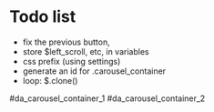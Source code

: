 Todo list
=========

* fix the previous button,
* store $left_scroll, etc, in variables
* css prefix (using settings)
* generate an id for .carousel_container
* loop: $.clone()


#da_carousel_container_1
#da_carousel_container_2
